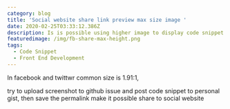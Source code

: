 ```yaml
---
category: blog
title: 'Social website share link preview max size image '
date: 2020-02-25T03:33:12.386Z
description: Is is possible using higher image to display code snippet on social website ?
featuredimage: /img/fb-share-max-height.png
tags:
  - Code Snippet
  - Front End Development
---
```

In facebook and twittwr common size is 1.91:1,

try to upload screenshot to github issue and post code snippet to personal gist, then save the permalink make it possible share to social website
